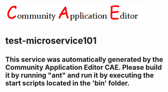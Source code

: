![CAE](https://github.com/cae-test/application-test-application101/blob/master/microservice-test-microservice101/img/logo.png)  

test-microservice101
===================


This service was automatically generated by the Community Application Editor CAE. Please build it by running "ant" and run it by executing the start scripts located in the 'bin' folder.
---------------
